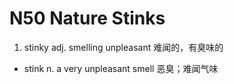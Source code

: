 # N50 Nature Stinks

1. stinky  adj. smelling unpleasant 难闻的，有臭味的

* stink  n. a very unpleasant smell 恶臭；难闻气味








